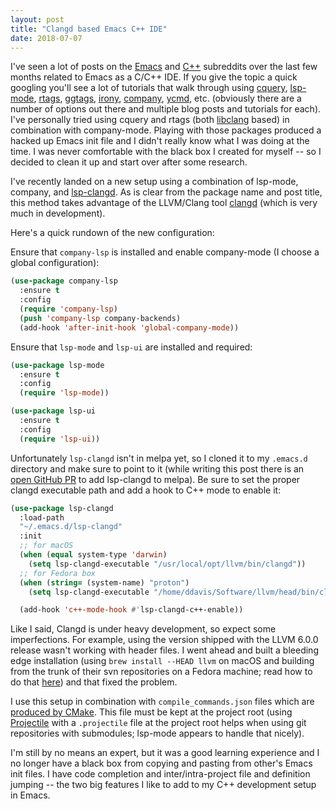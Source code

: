 ```yaml
---
layout: post
title: "Clangd based Emacs C++ IDE"
date: 2018-07-07
---
```


I've seen a lot of posts on the
[Emacs](https://old.reddit.com/r/emacs) and
[C++](https://old.reddit.com/cpp) subreddits over the last few months
related to Emacs as a C/C++ IDE. If you give the topic a quick
googling you'll see a lot of tutorials that walk through using
[cquery](https://github.com/cquery-project/cquery),
[lsp-mode](https://github.com/emacs-lsp/lsp-mode),
[rtags](https://github.com/Andersbakken/rtags),
[ggtags](https://github.com/leoliu/ggtags),
[irony](https://github.com/Sarcasm/irony-mode),
[company](http://company-mode.github.io/),
[ycmd](https://github.com/abingham/emacs-ycmd), etc. (obviously there
are a number of options out there and multiple blog posts and
tutorials for each). I've personally tried using cquery and rtags
(both
[libclang](https://github.com/llvm-mirror/clang/tree/master/tools/libclang)
based) in combination with company-mode. Playing with those packages
produced a hacked up Emacs init file and I didn't really know what I
was doing at the time. I was never comfortable with the black box I
created for myself -- so I decided to clean it up and start over after
some research.

I've recently landed on a new setup using a combination of lsp-mode,
company, and [lsp-clangd](https://github.com/emacs-lsp/lsp-clangd). As
is clear from the package name and post title, this method takes
advantage of the LLVM/Clang tool
[clangd](https://github.com/llvm-mirror/clang-tools-extra/tree/master/clangd)
(which is very much in development).

Here's a quick rundown of the new configuration:

Ensure that `company-lsp` is installed and enable company-mode (I
choose a global configuration):

```lisp
(use-package company-lsp
  :ensure t
  :config
  (require 'company-lsp)
  (push 'company-lsp company-backends)
  (add-hook 'after-init-hook 'global-company-mode))
```

Ensure that `lsp-mode` and `lsp-ui` are installed and required:

```lisp
(use-package lsp-mode
  :ensure t
  :config
  (require 'lsp-mode))

(use-package lsp-ui
  :ensure t
  :config
  (require 'lsp-ui))
```

Unfortunately `lsp-clangd` isn't in melpa yet, so I cloned it to my
`.emacs.d` directory and make sure to point to it (while writing this
post there is an [open GitHub
PR](https://github.com/melpa/melpa/pull/5593) to add lsp-clangd to
melpa). Be sure to set the proper clangd executable path and add a
hook to C++ mode to enable it:

```lisp
(use-package lsp-clangd
  :load-path
  "~/.emacs.d/lsp-clangd"
  :init
  ;; for macOS
  (when (equal system-type 'darwin)
    (setq lsp-clangd-executable "/usr/local/opt/llvm/bin/clangd"))
  ;; for Fedora box
  (when (string= (system-name) "proton")
    (setq lsp-clangd-executable "/home/ddavis/Software/llvm/head/bin/clangd"))

  (add-hook 'c++-mode-hook #'lsp-clangd-c++-enable))
```

Like I said, Clangd is under heavy development, so expect some
imperfections. For example, using the version shipped with the LLVM
6.0.0 release wasn't working with header files. I went ahead and built
a bleeding edge installation (using `brew install --HEAD llvm` on macOS
and building from the trunk of their svn repositories on a Fedora
machine; read how to do that
[here](http://clang.llvm.org/get_started.html)) and that fixed the
problem.

I use this setup in combination with `compile_commands.json` files
which are [produced by
CMake](https://cmake.org/cmake/help/latest/variable/CMAKE_EXPORT_COMPILE_COMMANDS.html). This
file must be kept at the project root (using
[Projectile](https://github.com/bbatsov/projectile) with a
`.projectile` file at the project root helps when using git
repositories with submodules; lsp-mode appears to handle that nicely).

I'm still by no means an expert, but it was a good learning experience
and I no longer have a black box from copying and pasting from other's
Emacs init files. I have code completion and inter/intra-project file
and definition jumping -- the two big features I like to add to my C++
development setup in Emacs.
